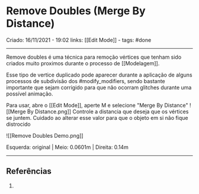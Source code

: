 # Remove Doubles (Merge By Distance)
Criado: 16/11/2021 - 19:02
links: [[Edit Mode]] - 
tags: #done 

---

Remove doubles é uma técnica para remoção vértices que tenham sido criados muito proximos durante o processo de [[Modelagem]].

Esse tipo de vertice duplicado pode aparecer durante a aplicação de alguns processos de subdivisão dos #modify_modifiers, sendo bastante importante que sejam corrigido para que não ocorram glitches durante uma possível animação.

Para usar, abre o [[Edit Mode]], aperte M e selecione "Merge By Distance"
![[Merge By Distance.png]]
Controle a distancia que deseja que os vértices se juntem. Cuidado ao alterar esse valor para que o objeto em si não fique distrocido

![[Remove Doubles Demo.png]]

Esquerda: original | Meio: 0.0601m | Direita: 0.14m


---
## Referências
1.